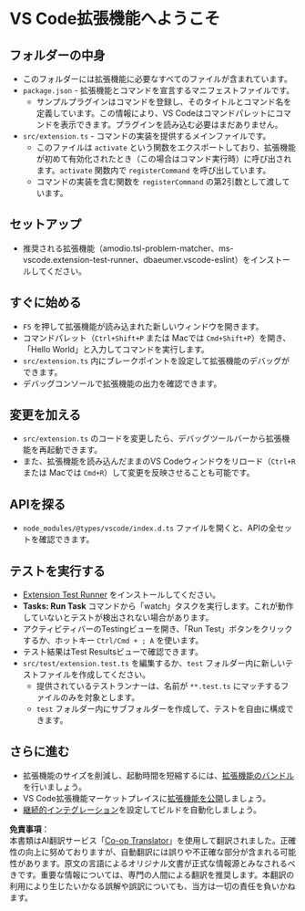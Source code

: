<!--
CO_OP_TRANSLATOR_METADATA:
{
  "original_hash": "62b2632720dd39ef391d6b60b9b4bfb8",
  "translation_date": "2025-07-16T17:35:11+00:00",
  "source_file": "code/09.UpdateSamples/Aug/vscode/phiext/vsc-extension-quickstart.md",
  "language_code": "ja"
}
-->
# VS Code拡張機能へようこそ

## フォルダーの中身

* このフォルダーには拡張機能に必要なすべてのファイルが含まれています。
* `package.json` - 拡張機能とコマンドを宣言するマニフェストファイルです。
  * サンプルプラグインはコマンドを登録し、そのタイトルとコマンド名を定義しています。この情報により、VS Codeはコマンドパレットにコマンドを表示できます。プラグインを読み込む必要はまだありません。
* `src/extension.ts` - コマンドの実装を提供するメインファイルです。
  * このファイルは `activate` という関数をエクスポートしており、拡張機能が初めて有効化されたとき（この場合はコマンド実行時）に呼び出されます。`activate` 関数内で `registerCommand` を呼び出しています。
  * コマンドの実装を含む関数を `registerCommand` の第2引数として渡しています。

## セットアップ

* 推奨される拡張機能（amodio.tsl-problem-matcher、ms-vscode.extension-test-runner、dbaeumer.vscode-eslint）をインストールしてください。

## すぐに始める

* `F5` を押して拡張機能が読み込まれた新しいウィンドウを開きます。
* コマンドパレット（`Ctrl+Shift+P` または Macでは `Cmd+Shift+P`）を開き、「Hello World」と入力してコマンドを実行します。
* `src/extension.ts` 内にブレークポイントを設定して拡張機能のデバッグができます。
* デバッグコンソールで拡張機能の出力を確認できます。

## 変更を加える

* `src/extension.ts` のコードを変更したら、デバッグツールバーから拡張機能を再起動できます。
* また、拡張機能を読み込んだままのVS Codeウィンドウをリロード（`Ctrl+R` または Macでは `Cmd+R`）して変更を反映させることも可能です。

## APIを探る

* `node_modules/@types/vscode/index.d.ts` ファイルを開くと、APIの全セットを確認できます。

## テストを実行する

* [Extension Test Runner](https://marketplace.visualstudio.com/items?itemName=ms-vscode.extension-test-runner) をインストールしてください。
* **Tasks: Run Task** コマンドから「watch」タスクを実行します。これが動作していないとテストが検出されない場合があります。
* アクティビティバーのTestingビューを開き、「Run Test」ボタンをクリックするか、ホットキー `Ctrl/Cmd + ; A` を使います。
* テスト結果はTest Resultsビューで確認できます。
* `src/test/extension.test.ts` を編集するか、`test` フォルダー内に新しいテストファイルを作成してください。
  * 提供されているテストランナーは、名前が `**.test.ts` にマッチするファイルのみを対象とします。
  * `test` フォルダー内にサブフォルダーを作成して、テストを自由に構成できます。

## さらに進む

* 拡張機能のサイズを削減し、起動時間を短縮するには、[拡張機能のバンドル](https://code.visualstudio.com/api/working-with-extensions/bundling-extension)を行いましょう。
* VS Code拡張機能マーケットプレイスに[拡張機能を公開](https://code.visualstudio.com/api/working-with-extensions/publishing-extension)しましょう。
* [継続的インテグレーション](https://code.visualstudio.com/api/working-with-extensions/continuous-integration)を設定してビルドを自動化しましょう。

**免責事項**：  
本書類はAI翻訳サービス「[Co-op Translator](https://github.com/Azure/co-op-translator)」を使用して翻訳されました。正確性の向上に努めておりますが、自動翻訳には誤りや不正確な部分が含まれる可能性があります。原文の言語によるオリジナル文書が正式な情報源とみなされるべきです。重要な情報については、専門の人間による翻訳を推奨します。本翻訳の利用により生じたいかなる誤解や誤訳についても、当方は一切の責任を負いかねます。